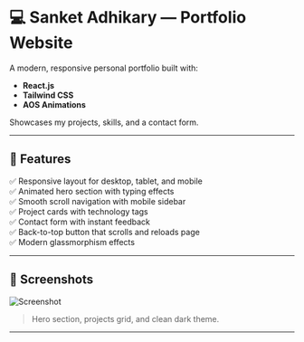 # 💻 Sanket Adhikary — Portfolio Website

A modern, responsive personal portfolio built with:

- **React.js**
- **Tailwind CSS**
- **AOS Animations**

Showcases my projects, skills, and a contact form.

---

## 🚀 Features

✅ Responsive layout for desktop, tablet, and mobile  
✅ Animated hero section with typing effects  
✅ Smooth scroll navigation with mobile sidebar  
✅ Project cards with technology tags  
✅ Contact form with instant feedback  
✅ Back-to-top button that scrolls and reloads page  
✅ Modern glassmorphism effects

---

## 📸 Screenshots

![Screenshot](.assets/project2.jpg)

> Hero section, projects grid, and clean dark theme.

---

